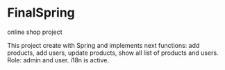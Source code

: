 # FinalSpring
online shop project

This project create with Spring and implements next functions: add products, add users, update products, show all list of products and users. 
Role: admin and user. i18n is active. 
